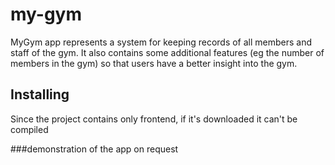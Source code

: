# my-gym
MyGym app represents a system for keeping records of all members and staff of the gym.
It also contains some additional features (eg the number of members in the gym) so that users have a better insight into the gym. 

## Installing
Since the project contains only frontend, if it's downloaded it can't be compiled

###demonstration of the app on request
